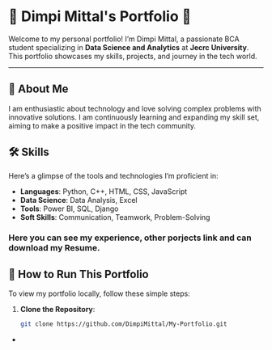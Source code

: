 # 🌟 Dimpi Mittal's Portfolio 🌟

Welcome to my personal portfolio! I’m Dimpi Mittal, a passionate BCA student specializing in **Data Science and Analytics** at **Jecrc University**. This portfolio showcases my skills, projects, and journey in the tech world.

---
## 🚀 About Me

I am enthusiastic about technology and love solving complex problems with innovative solutions. I am continuously learning and expanding my skill set, aiming to make a positive impact in the tech community. 


## 🛠 Skills
Here’s a glimpse of the tools and technologies I’m proficient in:

- **Languages**: Python, C++, HTML, CSS, JavaScript
- **Data Science**: Data Analysis, Excel
- **Tools**: Power BI, SQL, Django
- **Soft Skills**: Communication, Teamwork, Problem-Solving

### Here you can see my experience, other porjects link and can download my Resume.

 ## 🔧 How to Run This Portfolio

To view my portfolio locally, follow these simple steps:

1. **Clone the Repository**:
   ```bash
   git clone https://github.com/DimpiMittal/My-Portfolio.git

- 
